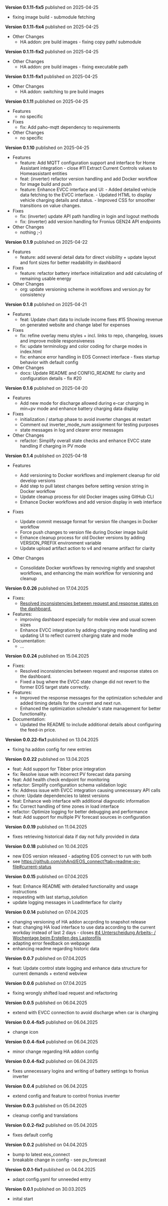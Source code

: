 **Version 0.1.11-fix5** published on 2025-04-25
- fixing image build - submodule fetching

**Version 0.1.11-fix4** published on 2025-04-25
- Other Changes
    -  HA addon: pre build images - fixing copy path/ submodule

**Version 0.1.11-fix2** published on 2025-04-25
- Other Changes
    -  HA addon: pre build images - fixing executable path
  
**Version 0.1.11-fix1** published on 2025-04-25
- Other Changes
    -  HA addon: switching to pre build images

**Version 0.1.11** published on 2025-04-25
- Features
    - no specific
- Fixes
    - fix: Add paho-mqtt dependency to requirements
- Other Changes
    - no specific

**Version 0.1.10** published on 2025-04-25
- Features
    - feature: Add MQTT configuration support and interface for Home Assistant integration - close #11 Extract Current Controls values to Homeassistant entities
    - feat: (inverter) refactor version handling and add Docker workflow for image build and push
    - feature: Enhance EVCC interface and UI: - Added detailed vehicle data fetching to the EVCC interface. - Updated HTML to display vehicle charging details and status. - Improved CSS for smoother transitions on value changes.
- Fixes
    - fix: (inverter) update API path handling in login and logout methods
    - fix: (inverter) add version handling for Fronius GEN24 API endpoints
- Other Changes
    - nothing ;-)

**Version 0.1.9** published on 2025-04-22
- Features
    - feature: add several detail data for direct visibility + update layout and font sizes for better readability in dashbaord
- Fixes
    - feature: refactor battery interface initialization and add calculating of remaining usable energy
- Other Changes
  - org: update versioning scheme in workflows and version.py for consistency


**Version 0.1.8** published on 2025-04-21
 - Features
     - feat: Update chart data to include income fixes #15 Showing revenue on generated website  and change label for expenses
 - Fixes
     - fix: refine overlay menu styles + incl. links to repo, changelog, issues and improve mobile responsiveness
     - fix: update terminology and color coding for charge modes in index.html
     - fix: enhance error handling in EOS Connect interface - fixes startup behavior with default config
 - Other Changes
     - docs: Update README and CONFIG_README for clarity and configuration details - fix #20

**Version 0.1.6** published on 2025-04-20
- Features
  - Add new mode for discharge allowed during e-car charging in min+pv mode and enhance battery charging data display
- Fixes
  - initialization / startup phase to avoid inverter changes at restart
  - Comment out inverter_mode_num assignment for testing purposes
  - state messages in log and clearer error messages
- Other Changes
  - refactor: Simplify overall state checks and enhance EVCC state handling if charging in PV mode

**Version 0.1.4** published on 2025-04-18
- Features
  - Add versioning to Docker workflows and implement cleanup for old develop versions
  - Add step to pull latest changes before setting version string in Docker workflow
  - Update cleanup process for old Docker images using GitHub CLI
  - Enhance Docker workflows and add version display in web interface
- Fixes
  - Update commit message format for version file changes in Docker workflow
  - Force push changes to version file during Docker image build
  - Enhance cleanup process for old Docker versions by adding VERSION_PREFIX environment variable
  - Update upload artifact action to v4 and rename artifact for clarity

- Other Changes
  - Consolidate Docker workflows by removing nightly and snapshot workflows, and enhancing the main workflow for versioning and cleanup

**Version 0.0.26** published on 17.04.2025
- Fixes:
    - [Resolved inconsistencies between request and response states on the dashboard.](https://github.com/ohAnd/EOS_connect/issues/14)
- Features:
    - improving dashbaord especially for mobile view and usual screen sizes
    - Enhance EVCC integration by adding charging mode handling and updating UI to reflect current charging state and mode
- Documentation:
    - ...

**Version 0.0.24** published on 15.04.2025
- Fixes:
    - Resolved inconsistencies between request and response states on the dashboard.
    - Fixed a bug where the EVCC state change did not revert to the former EOS target state correctly.
- Features:
    - Improved the response messages for the optimization scheduler and added timing details for the current and next run.
    - Enhanced the optimization scheduler's state management for better functionality.
- Documentation:
    - Updated the README to include additional details about configuring the feed-in price.

**Version 0.0.22-fix1** published on 13.04.2025
- fixing ha addon config for new entries
  
**Version 0.0.22** published on 13.04.2025
- feat: Add support for Tibber price integration
- fix: Resolve issue with incorrect PV forecast data parsing
- feat: Add health check endpoint for monitoring
- refactor: Simplify configuration schema validation logic
- fix: Address issue with EVCC integration causing unnecessary API calls
- chore: Update dependencies to latest versions
- feat: Enhance web interface with additional diagnostic information
- fix: Correct handling of time zones in load interface
- refactor: Optimize logging for better debugging and performance
- feat: Add support for multiple PV forecast sources in configuration

**Version 0.0.19** published on 11.04.2025
- fixes retrieving historical data if day not fully provided in data

**Version 0.0.18** published on 10.04.2025
- new EOS version released - adapting EOS connect to run with both
- see https://github.com/ohAnd/EOS_connect?tab=readme-ov-file#current-status

**Version 0.0.15** published on 07.04.2025
- feat: Enhance README with detailed functionality and usage instructions
- requesting with last startup_solution
- update logging messages in LoadInterface for clarity

**Version 0.0.14** published on 07.04.2025
- changing versioning of HA addon accprding to snapshot release
- feat: changing HA load interface to use data according to the current workday instead of last 2 days - closes [#4 Unterscheidung Arbeits- / Wochentage beim Erstellen des Lastprofils](https://github.com/ohAnd/EOS_connect/issues/4)
- adapting error feedback on webpage
- enhancing readme regarding historic data

**Version 0.0.7** published on 07.04.2025
- feat: Update control state logging and enhance data structure for current demands + extend webview

**Version 0.0.6** published on 07.04.2025
- fixing wrongly shifted load request and refactoring

**Version 0.0.5** published on 06.04.2025
- extend with EVCC connection to avoid discharge when car is charging

**Version 0.0.4-fix5** published on 06.04.2025
- change icon

**Version 0.0.4-fix4** published on 06.04.2025
- minor change regarding HA addon config

**Version 0.0.4-fix2** published on 06.04.2025
- fixes unnecessary logins and writing of battery settings to fronius inverter

**Version 0.0.4** published on 06.04.2025
- extend config and feature to control fronius inverter

**Version 0.0.3** published on 05.04.2025
- cleanup config and translations

**Version 0.0.2-fix2** published on 05.04.2025
- fixes default config

**Version 0.0.2** published on 04.04.2025
- bump to latest eos_connect
- breakable change in config - see pv_forecast

**Version 0.0.1-fix1** published on 04.04.2025
- adapt config.yaml for unneeded entry

**Version 0.0.1** published on 30.03.2025
- inital start
